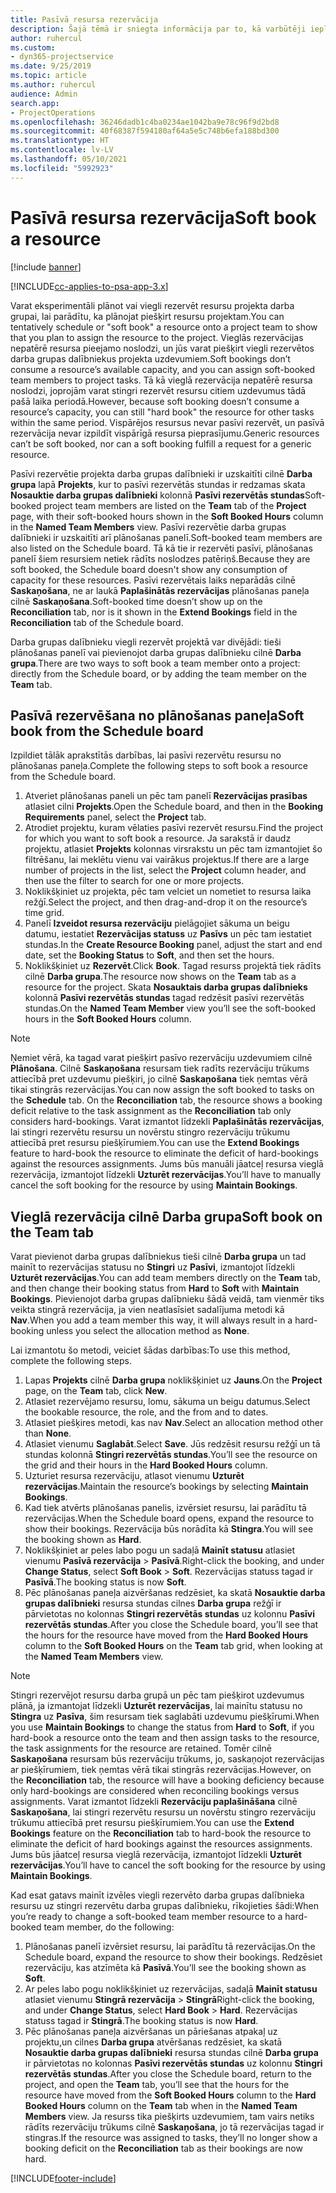 ```yaml
---
title: Pasīvā resursa rezervācija
description: Šajā tēmā ir sniegta informācija par to, kā varbūtēji ieplānot vai pasīvi rezervēt projekta darba grupas dalībniekus.
author: ruhercul
ms.custom:
- dyn365-projectservice
ms.date: 9/25/2019
ms.topic: article
ms.author: ruhercul
audience: Admin
search.app:
- ProjectOperations
ms.openlocfilehash: 36246dadb1c4ba0234ae1042ba9e78c96f9d2bd8
ms.sourcegitcommit: 40f68387f594180af64a5e5c748b6efa188bd300
ms.translationtype: HT
ms.contentlocale: lv-LV
ms.lasthandoff: 05/10/2021
ms.locfileid: "5992923"
---
```

# <a name="soft-book-a-resource"></a><span data-ttu-id="f16fa-103">Pasīvā resursa rezervācija</span><span class="sxs-lookup"><span data-stu-id="f16fa-103">Soft book a resource</span></span>

[!include [banner](../includes/psa-now-project-operations.md)]

[!INCLUDE[cc-applies-to-psa-app-3.x](../includes/cc-applies-to-psa-app-3x.md)]

<span data-ttu-id="f16fa-104">Varat eksperimentāli plānot vai viegli rezervēt resursu projekta darba grupai, lai parādītu, ka plānojat piešķirt resursu projektam.</span><span class="sxs-lookup"><span data-stu-id="f16fa-104">You can tentatively schedule or "soft book" a resource onto a project team to show that you plan to assign the resource to the project.</span></span> <span data-ttu-id="f16fa-105">Vieglās rezervācijas nepatērē resursa pieejamo noslodzi, un jūs varat piešķirt viegli rezervētos darba grupas dalībniekus projekta uzdevumiem.</span><span class="sxs-lookup"><span data-stu-id="f16fa-105">Soft bookings don’t consume a resource’s available capacity, and you can assign soft-booked team members to project tasks.</span></span> <span data-ttu-id="f16fa-106">Tā kā vieglā rezervācija nepatērē resursa noslodzi, joprojām varat stingri rezervēt resursu citiem uzdevumus tādā pašā laika periodā.</span><span class="sxs-lookup"><span data-stu-id="f16fa-106">However, because soft booking doesn’t consume a resource’s capacity, you can still "hard book" the resource for other tasks within the same period.</span></span> <span data-ttu-id="f16fa-107">Vispārējos resursus nevar pasīvi rezervēt, un pasīvā rezervācija nevar izpildīt vispārīgā resursa pieprasījumu.</span><span class="sxs-lookup"><span data-stu-id="f16fa-107">Generic resources can’t be soft booked, nor can a soft booking fulfill a request for a generic resource.</span></span>

<span data-ttu-id="f16fa-108">Pasīvi rezervētie projekta darba grupas dalībnieki ir uzskaitīti cilnē **Darba grupa** lapā **Projekts**, kur to pasīvi rezervētās stundas ir redzamas skata **Nosauktie darba grupas dalībnieki** kolonnā **Pasīvi rezervētās stundas**</span><span class="sxs-lookup"><span data-stu-id="f16fa-108">Soft-booked project team members are listed on the **Team** tab of the **Project** page, with their soft-booked hours shown in the **Soft Booked Hours** column in the **Named Team Members** view.</span></span> <span data-ttu-id="f16fa-109">Pasīvi rezervētie darba grupas dalībnieki ir uzskaitīti arī plānošanas panelī.</span><span class="sxs-lookup"><span data-stu-id="f16fa-109">Soft-booked team members are also listed on the Schedule board.</span></span> <span data-ttu-id="f16fa-110">Tā kā tie ir rezervēti pasīvi, plānošanas panelī šiem resursiem netiek rādīts noslodzes patēriņš.</span><span class="sxs-lookup"><span data-stu-id="f16fa-110">Because they are soft booked, the Schedule board doesn't show any consumption of capacity for these resources.</span></span> <span data-ttu-id="f16fa-111">Pasīvi rezervētais laiks neparādās cilnē **Saskaņošana**, ne ar laukā **Paplašinātās rezervācijas** plānošanas paneļa cilnē **Saskaņošana**.</span><span class="sxs-lookup"><span data-stu-id="f16fa-111">Soft-booked time doesn’t show up on the **Reconciliation** tab, nor is it shown in the **Extend Bookings** field in the **Reconciliation** tab of the Schedule board.</span></span> 

<span data-ttu-id="f16fa-112">Darba grupas dalībnieku viegli rezervēt projektā var divējādi: tieši plānošanas panelī vai pievienojot darba grupas dalībnieku cilnē **Darba grupa**.</span><span class="sxs-lookup"><span data-stu-id="f16fa-112">There are two ways to soft book a team member onto a project: directly from the Schedule board, or by adding the team member on the **Team** tab.</span></span> 

## <a name="soft-book-from-the-schedule-board"></a><span data-ttu-id="f16fa-113">Pasīvā rezervēšana no plānošanas paneļa</span><span class="sxs-lookup"><span data-stu-id="f16fa-113">Soft book from the Schedule board</span></span>
<span data-ttu-id="f16fa-114">Izpildiet tālāk aprakstītās darbības, lai pasīvi rezervētu resursu no plānošanas paneļa.</span><span class="sxs-lookup"><span data-stu-id="f16fa-114">Complete the following steps to soft book a resource from the Schedule board.</span></span> 

1. <span data-ttu-id="f16fa-115">Atveriet plānošanas paneli un pēc tam panelī **Rezervācijas prasības** atlasiet cilni **Projekts**.</span><span class="sxs-lookup"><span data-stu-id="f16fa-115">Open the Schedule board, and then in the **Booking Requirements** panel, select the **Project** tab.</span></span>
2. <span data-ttu-id="f16fa-116">Atrodiet projektu, kuram vēlaties pasīvi rezervēt resursu.</span><span class="sxs-lookup"><span data-stu-id="f16fa-116">Find the project for which you want to soft book a resource.</span></span> <span data-ttu-id="f16fa-117">Ja sarakstā ir daudz projektu, atlasiet **Projekts** kolonnas virsrakstu un pēc tam izmantojiet šo filtrēšanu, lai meklētu vienu vai vairākus projektus.</span><span class="sxs-lookup"><span data-stu-id="f16fa-117">If there are a large number of projects in the list, select the **Project** column header, and then use the filter to search for one or more projects.</span></span>
3. <span data-ttu-id="f16fa-118">Noklikšķiniet uz projekta, pēc tam velciet un nometiet to resursa laika režģī.</span><span class="sxs-lookup"><span data-stu-id="f16fa-118">Select the project, and then drag-and-drop it on the resource’s time grid.</span></span>
5. <span data-ttu-id="f16fa-119">Panelī **Izveidot resursa rezervāciju** pielāgojiet sākuma un beigu datumu, iestatiet **Rezervācijas statuss** uz **Pasīvs** un pēc tam iestatiet stundas.</span><span class="sxs-lookup"><span data-stu-id="f16fa-119">In the **Create Resource Booking** panel, adjust the start and end date, set the **Booking Status** to **Soft**, and then set the hours.</span></span> 
6. <span data-ttu-id="f16fa-120">Noklikšķiniet uz **Rezervēt**.</span><span class="sxs-lookup"><span data-stu-id="f16fa-120">Click **Book**.</span></span> <span data-ttu-id="f16fa-121">Tagad resurss projektā tiek rādīts cilnē **Darba grupa**.</span><span class="sxs-lookup"><span data-stu-id="f16fa-121">The resource now shows on the **Team** tab as a resource for the project.</span></span> <span data-ttu-id="f16fa-122">Skata **Nosauktais darba grupas dalībnieks** kolonnā **Pasīvi rezervētās stundas** tagad redzēsit pasīvi rezervētās stundas.</span><span class="sxs-lookup"><span data-stu-id="f16fa-122">On the **Named Team Member** view you’ll see the soft-booked hours in the **Soft Booked Hours** column.</span></span>

> [!NOTE]
> <span data-ttu-id="f16fa-123">Ņemiet vērā, ka tagad varat piešķirt pasīvo rezervāciju uzdevumiem cilnē **Plānošana**. Cilnē **Saskaņošana** resursam tiek radīts rezervāciju trūkums attiecībā pret uzdevumu piešķiri, jo cilnē **Saskaņošana** tiek ņemtas vērā tikai stingrās rezervācijas.</span><span class="sxs-lookup"><span data-stu-id="f16fa-123">You can now assign the soft booked to tasks on the **Schedule** tab. On the **Reconciliation** tab, the resource shows a booking deficit relative to the task assignment as the **Reconciliation** tab only considers hard-bookings.</span></span> <span data-ttu-id="f16fa-124">Varat izmantot līdzekli **Paplašinātās rezervācijas**, lai stingri rezervētu resursu un novērstu stingro rezervāciju trūkumu attiecībā pret resursu piešķīrumiem.</span><span class="sxs-lookup"><span data-stu-id="f16fa-124">You can use the **Extend Bookings** feature to hard-book the resource to eliminate the deficit of hard-bookings against the resources assignments.</span></span> <span data-ttu-id="f16fa-125">Jums būs manuāli jāatceļ resursa vieglā rezervācija, izmantojot līdzekli **Uzturēt rezervācijas**.</span><span class="sxs-lookup"><span data-stu-id="f16fa-125">You’ll have to manually cancel the soft booking for the resource by using **Maintain Bookings**.</span></span>

## <a name="soft-book-on-the-team-tab"></a><span data-ttu-id="f16fa-126">Vieglā rezervācija cilnē Darba grupa</span><span class="sxs-lookup"><span data-stu-id="f16fa-126">Soft book on the Team tab</span></span>

<span data-ttu-id="f16fa-127">Varat pievienot darba grupas dalībniekus tieši cilnē **Darba grupa** un tad mainīt to rezervācijas statusu no **Stingri** uz **Pasīvi**, izmantojot līdzekli **Uzturēt rezervācijas**.</span><span class="sxs-lookup"><span data-stu-id="f16fa-127">You can add team members directly on the **Team** tab, and then change their booking status from **Hard** to **Soft** with **Maintain Bookings**.</span></span> <span data-ttu-id="f16fa-128">Pievienojot darba grupas dalībnieku šādā veidā, tam vienmēr tiks veikta stingrā rezervācija, ja vien neatlasīsiet sadalījuma metodi kā **Nav**.</span><span class="sxs-lookup"><span data-stu-id="f16fa-128">When you add a team member this way, it will always result in a hard-booking unless you select the allocation method as **None**.</span></span>

<span data-ttu-id="f16fa-129">Lai izmantotu šo metodi, veiciet šādas darbības:</span><span class="sxs-lookup"><span data-stu-id="f16fa-129">To use this method, complete the following steps.</span></span>

1. <span data-ttu-id="f16fa-130">Lapas **Projekts** cilnē **Darba grupa** noklikšķiniet uz **Jauns**.</span><span class="sxs-lookup"><span data-stu-id="f16fa-130">On the **Project** page, on the **Team** tab, click **New**.</span></span>
2. <span data-ttu-id="f16fa-131">Atlasiet rezervējamo resursu, lomu, sākuma un beigu datumus.</span><span class="sxs-lookup"><span data-stu-id="f16fa-131">Select the bookable resource, the role, and the from and to dates.</span></span>
3. <span data-ttu-id="f16fa-132">Atlasiet piešķires metodi, kas nav **Nav**.</span><span class="sxs-lookup"><span data-stu-id="f16fa-132">Select an allocation method other than **None**.</span></span>
4. <span data-ttu-id="f16fa-133">Atlasiet vienumu **Saglabāt**.</span><span class="sxs-lookup"><span data-stu-id="f16fa-133">Select **Save**.</span></span> <span data-ttu-id="f16fa-134">Jūs redzēsit resursu režģī un tā stundas kolonnā **Stingri rezervētās stundas**.</span><span class="sxs-lookup"><span data-stu-id="f16fa-134">You’ll see the resource on the grid and their hours in the **Hard Booked Hours** column.</span></span>
5. <span data-ttu-id="f16fa-135">Uzturiet resursa rezervāciju, atlasot vienumu **Uzturēt rezervācijas**.</span><span class="sxs-lookup"><span data-stu-id="f16fa-135">Maintain the resource’s bookings by selecting **Maintain Bookings**.</span></span>
6. <span data-ttu-id="f16fa-136">Kad tiek atvērts plānošanas panelis, izvērsiet resursu, lai parādītu tā rezervācijas.</span><span class="sxs-lookup"><span data-stu-id="f16fa-136">When the Schedule board opens, expand the resource to show their bookings.</span></span> <span data-ttu-id="f16fa-137">Rezervācija būs norādīta kā **Stingra**.</span><span class="sxs-lookup"><span data-stu-id="f16fa-137">You will see the booking shown as **Hard**.</span></span>
7. <span data-ttu-id="f16fa-138">Noklikšķiniet ar peles labo pogu un sadaļā **Mainīt statusu** atlasiet vienumu **Pasīvā rezervācija** \> **Pasīvā**.</span><span class="sxs-lookup"><span data-stu-id="f16fa-138">Right-click the booking, and under **Change Status**, select **Soft Book** \> **Soft**.</span></span> <span data-ttu-id="f16fa-139">Rezervācijas statuss tagad ir **Pasīvā**.</span><span class="sxs-lookup"><span data-stu-id="f16fa-139">The booking status is now **Soft**.</span></span>
8. <span data-ttu-id="f16fa-140">Pēc plānošanas paneļa aizvēršanas redzēsiet, ka skatā **Nosauktie darba grupas dalībnieki** resursa stundas cilnes **Darba grupa** režģī ir pārvietotas no kolonnas **Stingri rezervētās stundas** uz kolonnu **Pasīvi rezervētās stundas**.</span><span class="sxs-lookup"><span data-stu-id="f16fa-140">After you close the Schedule board, you’ll see that the hours for the resource have moved from the **Hard Booked Hours** column to the **Soft Booked Hours** on the **Team** tab grid, when looking at the **Named Team Members** view.</span></span>

> [!NOTE]
> <span data-ttu-id="f16fa-141">Stingri rezervējot resursu darba grupā un pēc tam piešķirot uzdevumus plānā, ja izmantojat līdzekli **Uzturēt rezervācijas**, lai mainītu statusu no **Stingra** uz **Pasīva**, šim resursam tiek saglabāti uzdevumu piešķīrumi.</span><span class="sxs-lookup"><span data-stu-id="f16fa-141">When you use **Maintain Bookings** to change the status from **Hard** to **Soft**, if you hard-book a resource onto the team and then assign tasks to the resource, the task assignments for the resource are retained.</span></span> <span data-ttu-id="f16fa-142">Tomēr cilnē **Saskaņošana** resursam būs rezervāciju trūkums, jo, saskaņojot rezervācijas ar piešķīrumiem, tiek ņemtas vērā tikai stingrās rezervācijas.</span><span class="sxs-lookup"><span data-stu-id="f16fa-142">However, on the **Reconciliation** tab, the resource will have a booking deficiency because only hard-bookings are considered when reconciling bookings versus assignments.</span></span> <span data-ttu-id="f16fa-143">Varat izmantot līdzekli **Rezervāciju paplašināšana** cilnē **Saskaņošana**, lai stingri rezervētu resursu un novērstu stingro rezervāciju trūkumu attiecībā pret resursu piešķīrumiem.</span><span class="sxs-lookup"><span data-stu-id="f16fa-143">You can use the **Extend Bookings** feature on the **Reconciliation** tab to hard-book the resource to eliminate the deficit of hard bookings against the resources assignments.</span></span> <span data-ttu-id="f16fa-144">Jums būs jāatceļ resursa vieglā rezervācija, izmantojot līdzekli **Uzturēt rezervācijas**.</span><span class="sxs-lookup"><span data-stu-id="f16fa-144">You’ll have to cancel the soft booking for the resource by using **Maintain Bookings**.</span></span>

<span data-ttu-id="f16fa-145">Kad esat gatavs mainīt izvēles viegli rezervēto darba grupas dalībnieka resursu uz stingri rezervētu darba grupas dalībnieku, rīkojieties šādi:</span><span class="sxs-lookup"><span data-stu-id="f16fa-145">When you’re ready to change a soft-booked team member resource to a hard-booked team member, do the following:</span></span>

1. <span data-ttu-id="f16fa-146">Plānošanas panelī izvērsiet resursu, lai parādītu tā rezervācijas.</span><span class="sxs-lookup"><span data-stu-id="f16fa-146">On the Schedule board, expand the resource to show their bookings.</span></span> <span data-ttu-id="f16fa-147">Redzēsiet rezervāciju, kas atzīmēta kā **Pasīvā**.</span><span class="sxs-lookup"><span data-stu-id="f16fa-147">You’ll see the booking shown as **Soft**.</span></span>
2. <span data-ttu-id="f16fa-148">Ar peles labo pogu noklikšķiniet uz rezervācijas, sadaļā **Mainīt statusu** atlasiet vienumu **Stingrā rezervācija** \> **Stingrā**</span><span class="sxs-lookup"><span data-stu-id="f16fa-148">Right-click the booking, and under **Change Status**, select **Hard Book** \> **Hard**.</span></span> <span data-ttu-id="f16fa-149">Rezervācijas statuss tagad ir **Stingrā**.</span><span class="sxs-lookup"><span data-stu-id="f16fa-149">The booking status is now **Hard**.</span></span>
3. <span data-ttu-id="f16fa-150">Pēc plānošanas paneļa aizvēršanas un pāriešanas atpakaļ uz projektu,un cilnes **Darba grupa** atvēršanas redzēsiet, ka skatā **Nosauktie darba grupas dalībnieki** resursa stundas cilnē **Darba grupa** ir pārvietotas no kolonnas **Pasīvi rezervētās stundas** uz kolonnu **Stingri rezervētās stundas**.</span><span class="sxs-lookup"><span data-stu-id="f16fa-150">After you close the Schedule board, return to the project, and open the **Team** tab, you’ll see that the hours for the resource have moved from the **Soft Booked Hours** column to the **Hard Booked Hours** column on the **Team** tab when in the **Named Team Members** view.</span></span> <span data-ttu-id="f16fa-151">Ja resurss tika piešķirts uzdevumiem, tam vairs netiks rādīts rezervāciju trūkums cilnē **Saskaņošana**, jo tā rezervācijas tagad ir stingras.</span><span class="sxs-lookup"><span data-stu-id="f16fa-151">If the resource was assigned to tasks, they’ll no longer show a booking deficit on the **Reconciliation** tab as their bookings are now hard.</span></span>



[!INCLUDE[footer-include](../includes/footer-banner.md)]